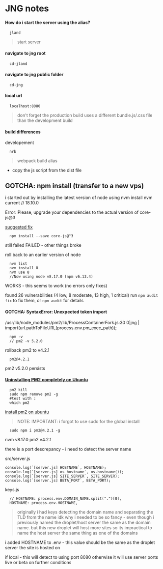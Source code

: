 # JNG notes

#### How do i start the server using the alias?

```
  jland
```
> start server

#### navigate to jng root

```
  cd-jland
```

#### navigate to jng public folder

```
  cd-jng
```

#### local url

```
  localhost:8080
```

> don't forget the production build uses a different bundle.js/.css file than the development build

#### build differences   

developement

```
  nrb
```
> webpack build alias

- copy the js script from the dist file 

## GOTCHA: npm install (transfer to a new vps)

i started out by installing the latest version of node using nvm install
nvm current // 18.10.0

Error: Please, upgrade your dependencies to the actual version of core-js@3

[suggested fix](https://stackoverflow.com/questions/59354180/error-please-upgrade-your-dependencies-to-the-actual-version-of-core-js3)   

```
  npm install --save core-js@^3
```

still failed FAILED - other things broke

roll back to an earlier version of node

```
  nvm list
  nvm install 8
  nvm use 8
  //Now using node v8.17.0 (npm v6.13.4)
```

WORKS - this seems to work (no errors only fixes)

found 26 vulnerabilities (4 low, 8 moderate, 13 high, 1 critical)
  run `npm audit fix` to fix them, or `npm audit` for details

#### GOTCHA: SyntaxError: Unexpected token import

/usr/lib/node_modules/pm2/lib/ProcessContainerFork.js:30
0|jng | import(url.pathToFileURL(process.env.pm_exec_path));

```
  npm -v
  // pm2 -v 5.2.0
```

rollback pm2 to v4.2.1
```
  pm2@4.2.1
```

pm2 v5.2.0 persists

#### [Uninstalling PM2 completely on Ubuntu](https://github.com/Unitech/pm2/issues/1466)   

```
  pm2 kill
  sudo npm remove pm2 -g
  #test with :
  which pm2
```

[install pm2 on ubuntu](https://pm2.io/docs/runtime/guide/installation/)
> NOTE: IMPORTANT: i forgot to use sudo for the global install

```
  sudo npm i pm2@4.2.1 -g
```

nvm v8.17.0
pm2 v4.2.1

there is a port descrepancy - i need to detect the server name

src/server.js
```
console.log(`[server.js] HOSTNAME`, HOSTNAME);
console.log(`[server.js] os hostname`, os.hostname());
console.log(`[server.js] SITE_SERVER`, SITE_SERVER);
console.log(`[server.js] BETA_PORT`, BETA_PORT);
```

keys.js
```
  // HOSTNAME: process.env.DOMAIN_NAME.split(".")[0],
  HOSTNAME: process.env.HOSTNAME,
```
> originally i had keys detecting the domain name and separating the TLD from the name
> idk why i needed to be so fancy - even though i previously named the droplet/host server the same as the domain name.  but this new droplet will host more sites so its impractical to name the host server the same thing as one of the domains

i added HOSTNAME to .env - this value should be the same as the droplet server the site is hosted on

if local - this will detect to using port 8080 otherwise it will use server ports live or beta on further conditions